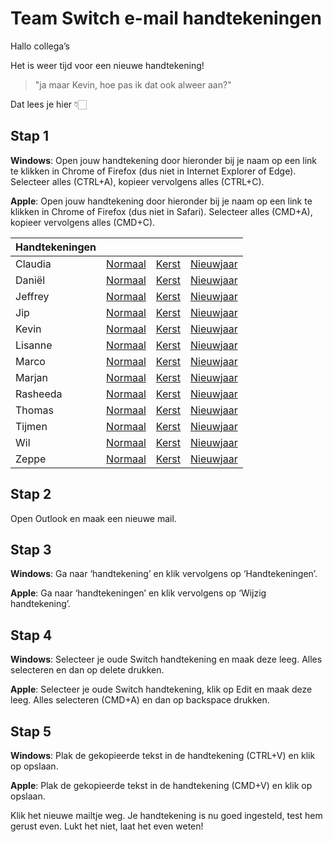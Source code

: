 # Team Switch e-mail handtekeningen
Hallo collega’s
 
Het is weer tijd voor een nieuwe handtekening! 
 
> "ja maar Kevin, hoe pas ik dat ook alweer aan?"
 
Dat lees je hier 👇🏻

## Stap 1

**Windows**: Open jouw handtekening door hieronder bij je naam op een link te klikken in Chrome of Firefox (dus niet in Internet Explorer of Edge). Selecteer alles (CTRL+A), kopieer vervolgens alles (CTRL+C).

**Apple**: Open jouw handtekening door hieronder bij je naam op een link te klikken in Chrome of Firefox (dus niet in Safari). Selecteer alles (CMD+A), kopieer vervolgens alles (CMD+C).

| Handtekeningen |  |  |  |
|-----------|----------|-------|-----------|
| Claudia   | [Normaal](https://team-switch-reclamebureau.github.io/signatures/original/claudia.html) | [Kerst](https://team-switch-reclamebureau.github.io/signatures/kerst/claudia.html) | [Nieuwjaar](https://team-switch-reclamebureau.github.io/signatures/newyear/claudia.html) |
| Daniël    | [Normaal](https://team-switch-reclamebureau.github.io/signatures/original/daniel.html) | [Kerst](https://team-switch-reclamebureau.github.io/signatures/kerst/daniel.html) | [Nieuwjaar](https://team-switch-reclamebureau.github.io/signatures/newyear/daniel.html) |
| Jeffrey   | [Normaal](https://team-switch-reclamebureau.github.io/signatures/original/jeffrey.html) | [Kerst](https://team-switch-reclamebureau.github.io/signatures/kerst/jeffrey.html) | [Nieuwjaar](https://team-switch-reclamebureau.github.io/signatures/newyear/jeffrey.html) |
| Jip       | [Normaal](https://team-switch-reclamebureau.github.io/signatures/original/jip.html) | [Kerst](https://team-switch-reclamebureau.github.io/signatures/kerst/jip.html) | [Nieuwjaar](https://team-switch-reclamebureau.github.io/signatures/newyear/jip.html) |
| Kevin     | [Normaal](https://team-switch-reclamebureau.github.io/signatures/original/kevin.html) | [Kerst](https://team-switch-reclamebureau.github.io/signatures/kerst/kevin.html) | [Nieuwjaar](https://team-switch-reclamebureau.github.io/signatures/newyear/kevin.html) |
| Lisanne   | [Normaal](https://team-switch-reclamebureau.github.io/signatures/original/lisanne.html) | [Kerst](https://team-switch-reclamebureau.github.io/signatures/kerst/lisanne.html) | [Nieuwjaar](https://team-switch-reclamebureau.github.io/signatures/newyear/lisanne.html) |
| Marco     | [Normaal](https://team-switch-reclamebureau.github.io/signatures/original/marco.html) | [Kerst](https://team-switch-reclamebureau.github.io/signatures/kerst/marco.html) | [Nieuwjaar](https://team-switch-reclamebureau.github.io/signatures/newyear/marco.html) |
| Marjan    | [Normaal](https://team-switch-reclamebureau.github.io/signatures/original/marjan.html) | [Kerst](https://team-switch-reclamebureau.github.io/signatures/kerst/marjan.html) | [Nieuwjaar](https://team-switch-reclamebureau.github.io/signatures/newyear/marjan.html) |
| Rasheeda  | [Normaal](https://team-switch-reclamebureau.github.io/signatures/original/rasheeda.html) | [Kerst](https://team-switch-reclamebureau.github.io/signatures/kerst/rasheeda.html) | [Nieuwjaar](https://team-switch-reclamebureau.github.io/signatures/newyear/rasheeda.html) |
| Thomas    | [Normaal](https://team-switch-reclamebureau.github.io/signatures/original/thomas.html) | [Kerst](https://team-switch-reclamebureau.github.io/signatures/kerst/thomas.html) | [Nieuwjaar](https://team-switch-reclamebureau.github.io/signatures/newyear/thomas.html) |
| Tijmen    | [Normaal](https://team-switch-reclamebureau.github.io/signatures/original/tijmen.html) | [Kerst](https://team-switch-reclamebureau.github.io/signatures/kerst/tijmen.html) | [Nieuwjaar](https://team-switch-reclamebureau.github.io/signatures/newyear/tijmen.html) |
| Wil       | [Normaal](https://team-switch-reclamebureau.github.io/signatures/original/wil.html) | [Kerst](https://team-switch-reclamebureau.github.io/signatures/kerst/wil.html) | [Nieuwjaar](https://team-switch-reclamebureau.github.io/signatures/newyear/wil.html) |
| Zeppe     | [Normaal](https://team-switch-reclamebureau.github.io/signatures/original/zeppe.html) | [Kerst](https://team-switch-reclamebureau.github.io/signatures/kerst/zeppe.html) | [Nieuwjaar](https://team-switch-reclamebureau.github.io/signatures/newyear/zeppe.html) |

## Stap 2

Open Outlook en maak een nieuwe mail.
 
## Stap 3

**Windows**: Ga naar ‘handtekening’ en klik vervolgens op ‘Handtekeningen’.

**Apple**: Ga naar ‘handtekeningen’ en klik vervolgens op ‘Wijzig handtekening’.
 
## Stap 4

**Windows**: Selecteer je oude Switch handtekening en maak deze leeg. Alles selecteren en dan op delete drukken.

**Apple**: Selecteer je oude Switch handtekening, klik op Edit en maak deze leeg. Alles selecteren (CMD+A) en dan op backspace drukken.
 
## Stap 5

**Windows**: Plak de gekopieerde tekst in de handtekening (CTRL+V) en klik op opslaan.

**Apple**: Plak de gekopieerde tekst in de handtekening (CMD+V) en klik op opslaan.

Klik het nieuwe mailtje weg. Je handtekening is nu goed ingesteld, test hem gerust even. Lukt het niet, laat het even weten!
